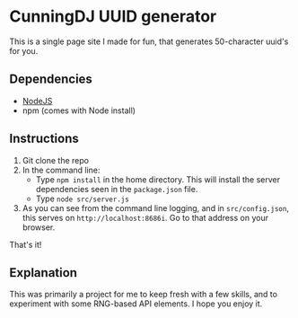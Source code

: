 # CunningDJ UUID generator
This is a single page site I made for fun, that generates 50-character uuid's for you.

## Dependencies
* [NodeJS](https://nodejs.org/en/download/)
* npm (comes with Node install)

## Instructions
1. Git clone the repo
2. In the command line: 
    * Type `npm install` in the home directory.  This will install the server dependencies seen in the `package.json` file.
    * Type `node src/server.js`
3. As you can see from the command line logging, and in `src/config.json`, this serves on `http://localhost:8686i`.  Go to that address on your browser.

That's it!

## Explanation
This was primarily a project for me to keep fresh with a few skills, and to experiment with some RNG-based API elements.  I hope you enjoy it.
